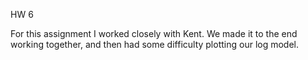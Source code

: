 HW 6 

For this assignment I worked closely with Kent. We made it to the end working together, and then had some difficulty plotting our log model. 
